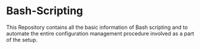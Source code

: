 # Bash-Scripting


This Repository contains all the basic information of Bash scripting and to automate the entire configuration management procedure involved as a part of the setup.